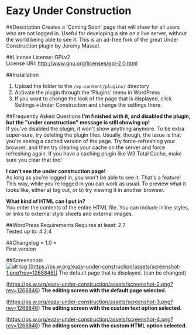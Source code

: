 # Eazy Under Construction
##Description
Creates a 'Coming Soon' page that will show for all users who are not logged in. Useful for developing a site on a live server, without the world being able to see it. This is an ad-free fork of the great Under Construction plugin by Jeremy Massel.

##License
License: GPLv2  
License URI: http://www.gnu.org/licenses/gpl-2.0.html  

##Installation
1. Upload the folder to the `/wp-content/plugins/` directory
2. Activate the plugin through the 'Plugins' menu in WordPress
3. If you want to change the look of the page that is displayed, click Settings->Under Construction and change the settings there.

##Frequently Asked Questions 
**I'm finished with it, and disabled the plugin, but the "under construction" message is still showing up!**  
If you've disabled the plugin, it won't show anything anymore. To be extra super-sure, try deleting the plugin files. Usually, though, the issue is that you're seeing a cached version of the page. Try force-refreshing your browser, and then try clearing your cache on the server and force refreshing again. If you have a caching plugin like W3 Total Cache, make sure you clear that too!  
  
**I can't see the under construction page!**  
As long as you're logged in, you won't be able to see it. That's a feature! This way, while you're logged in you can work as usual. To preview what it looks like, either a) log out, or b) try viewing it in another browser.  
  
**What kind of HTML can I put in?**  
You enter the contents of the entire HTML file. You can include inline styles, or links to external style sheets and external images.  

##WordPress Requirements
Requires at least: 2.7  
Tested up to: 4.2.4  

##Changelog
= 1.0 =  
First version


##Screenshots  
![alt tag](https://ps.w.org/eazy-under-construction/assets/screenshot-1.png?rev=1268846 "Description goes here")
[[https://ps.w.org/eazy-under-construction/assets/screenshot-1.png?rev=1268846]]  The default page that is displayed. (can be changed)
  
(https://ps.w.org/eazy-under-construction/assets/screenshot-2.png?rev=1268846) **The editing screen with the default page selected.**  
  
(https://ps.w.org/eazy-under-construction/assets/screenshot-3.png?rev=1268846) **The editing screen with the custom text option selected.**  
  
(https://ps.w.org/eazy-under-construction/assets/screenshot-4.png?rev=1268846) **The editing screen with the custom HTML option selected.**  
